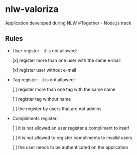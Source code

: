 # nlw-valoriza

Application developed during NLW #Together - Node.js track

## Rules

- User register - it is not allowed:

  [x] register more than one user with the same e-mail

  [x] register user without e-mail

- Tag register - it is not allowed:

  [ ] register more than one tag with the same name

  [ ] register tag without name

  [ ] the register by users that are not admins

- Compliments register:

  [ ] it is not allowed an user register a compliment to itself

  [ ] it is not allowed to register compliments to invalid users

  [ ] the user needs to be authenticated on the application
